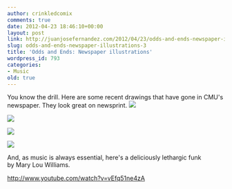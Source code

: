 ```yaml
---
author: crinkledcomix
comments: true
date: 2012-04-23 18:46:10+00:00
layout: post
link: http://juanjosefernandez.com/2012/04/23/odds-and-ends-newspaper-illustrations-3/
slug: odds-and-ends-newspaper-illustrations-3
title: 'Odds and Ends: Newspaper illustrations'
wordpress_id: 793
categories:
- Music
old: true
---
```


You know the drill. Here are some recent drawings that have gone in CMU's newspaper. They look great on newsprint.
[![](http://fernandezjuanjose.files.wordpress.com/2012/04/bannedbook.jpeg)](http://fernandezjuanjose.files.wordpress.com/2012/04/bannedbook.jpeg)

[![](http://fernandezjuanjose.files.wordpress.com/2012/04/easter.png)](http://fernandezjuanjose.files.wordpress.com/2012/04/easter.png)

[![](http://fernandezjuanjose.files.wordpress.com/2012/04/kidneyapple-copy.jpeg)](http://fernandezjuanjose.files.wordpress.com/2012/04/kidneyapple-copy.jpeg)

[![](http://fernandezjuanjose.files.wordpress.com/2012/04/allergies.png)](http://fernandezjuanjose.files.wordpress.com/2012/04/allergies.png)

And, as music is always essential, here's a deliciously lethargic funk by Mary Lou Williams.

http://www.youtube.com/watch?v=vEfq51ne4zA
